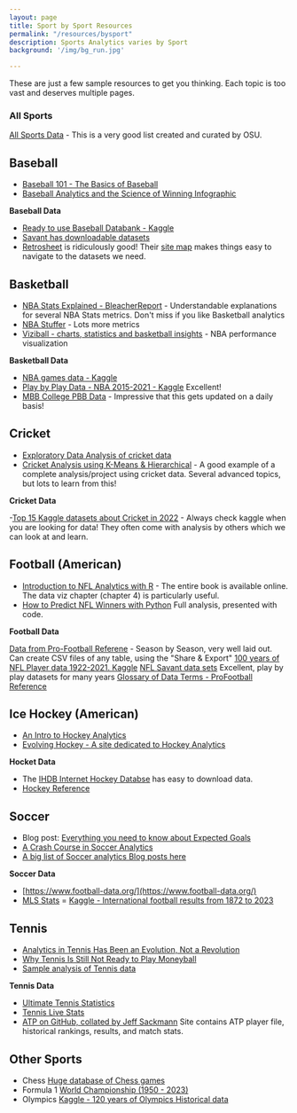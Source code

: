 ```yaml
---
layout: page
title: Sport by Sport Resources
permalink: "/resources/bysport"
description: Sports Analytics varies by Sport
background: '/img/bg_run.jpg'

---
```




These are just a few sample resources to get you thinking. Each topic is too vast and deserves multiple pages.

### All Sports
[All Sports Data](https://sportsandsociety.osu.edu/sports-data-sets) - This is a very good list created and curated by OSU.


## Baseball

- [Baseball 101 - The Basics of Baseball](https://www.kaggle.com/competitions/mlb-player-digital-engagement-forecasting/discussion/245457)
- [Baseball Analytics and the Science of Winning Infographic](https://onlinegrad.syracuse.edu/blog/sabermetrics-baseball-analytics-the-science-of-winning/)

**Baseball Data**

- [Ready to use Baseball Databank - Kaggle](https://www.kaggle.com/datasets/open-source-sports/baseball-databank)
- [Savant has downloadable datasets](https://baseballsavant.mlb.com/leaderboard/statcast)
- [Retrosheet](https://www.retrosheet.org/) is ridiculously good! Their [site map](https://www.retrosheet.org/) makes things easy to navigate to the datasets we need.

## Basketball

- [NBA Stats Explained - BleacherReport](https://bleacherreport.com/articles/1813902-advanced-nba-stats-for-dummies-how-to-understand-the-new-hoops-math) - Understandable explanations for several NBA Stats metrics. Don't miss if you like Basketball analytics
- [NBA Stuffer](https://www.nbastuffer.com/analytics-101/) - Lots more metrics
- [Viziball -  charts, statistics and basketball insights](https://viziball.app/nba/en) - NBA performance visualization

**Basketball Data**

- [NBA games data - Kaggle](https://www.kaggle.com/datasets/nathanlauga/nba-games)
- [Play by Play Data - NBA 2015-2021 - Kaggle](https://www.kaggle.com/datasets/schmadam97/nba-playbyplay-data-20182019) Excellent!
- [MBB College PBB Data](https://github.com/sportsdataverse/hoopR-mbb-data/tree/main/mbb) - Impressive that this gets updated on a daily basis!

## Cricket

- [Exploratory Data Analysis of cricket data](https://www.kaggle.com/code/gauravduttakiit/eda-cricket-analysis)
- [Cricket Analysis using K-Means & Hierarchical](https://www.kaggle.com/code/gauravduttakiit/cricket-analysis-using-k-means-hierarchical) - A good example of a complete analysis/project using cricket data. Several advanced topics, but lots to learn from this!

**Cricket Data**

-[Top 15 Kaggle datasets about Cricket in 2022](https://www.kaggle.com/discussions/general/327328) - Always check kaggle when you are looking for data! They often come with analysis by others which we can look at and learn.


## Football (American)

- [Introduction to NFL Analytics with R](https://bradcongelio.com/nfl-analytics-with-r-book/) - The entire book is available online. The data viz chapter (chapter 4) is particularly useful.
- [How to Predict NFL Winners with Python](https://www.activestate.com/blog/how-to-predict-nfl-winners-with-python/) Full analysis, presented with code.

**Football Data**

[Data from Pro-Football Referene](https://www.pro-football-reference.com/years/) - Season by Season, very well laid out. Can create CSV files of any table, using the "Share & Export"
[100 years of NFL Player data 1922-2021. Kaggle](https://www.kaggle.com/datasets/loganlauton/nfl-player-data)
[NFL Savant data sets](https://nflsavant.com/about.php) Excellent, play by play datasets for many years
[Glossary of Data Terms - ProFootball Reference](https://www.pro-football-reference.com/about/glossary.htm)



## Ice Hockey (American)

- [An Intro to Hockey Analytics](https://www.nhl.com/kraken/news/beyond-box-score-intro-to-hockey-analytics-335471754)
- [Evolving Hockey - A site dedicated to Hockey Analytics](https://evolving-hockey.com/)

**Hocket Data**

- The [IHDB Internet Hockey Databse](https://www.hockeydb.com/) has easy to download data.
- [Hockey Reference](https://www.hockey-reference.com/)

## Soccer
- Blog post: [Everything you need to know about Expected Goals](https://www.getgoalsideanalytics.com/everything-need-know-expected-goals-xg/)
- [A Crash Course in Soccer Analytics](https://www.samford.edu/sports-analytics/fans/2020/A-Crash-Course-in-Soccer-Analytics)
- [A big list of Soccer analytics Blog posts here](https://www.janvanhaaren.be/posts/soccer-analytics-review-2022/)

**Soccer Data**

- [https://www.football-data.org/](https://www.football-data.org/)
- [MLS Stats](https://www.mlssoccer.com/stats/)
= [Kaggle - International football results from 1872 to 2023](https://www.kaggle.com/datasets/martj42/international-football-results-from-1872-to-2017)

## Tennis

- [Analytics in Tennis Has Been an Evolution, Not a Revolution](https://www.nytimes.com/2022/08/27/sports/tennis/us-open-analytics-data.html)
- [Why Tennis Is Still Not Ready to Play Moneyball](https://hdsr.mitpress.mit.edu/pub/uy0zl4i1/release/4)
- [Sample analysis of Tennis data](https://www.kaggle.com/code/nescobar/data-visualizations-of-atp-tennis-competitions)

**Tennis Data**

- [Ultimate Tennis Statistics](https://www.ultimatetennisstatistics.com/)
- [Tennis Live Stats](https://tennis.wettpoint.com/en/)
- [ATP on GitHub, collated by Jeff Sackmann](https://github.com/JeffSackmann/tennis_atp) Site contains ATP player file, historical rankings, results, and match stats.

## Other Sports

- Chess [Huge database of Chess games](https://www.chessgames.com/index.html)
- Formula 1 [World Championship (1950 - 2023)](https://www.kaggle.com/datasets/rohanrao/formula-1-world-championship-1950-2020)
- Olympics [Kaggle - 120 years of Olympics Historical data](https://www.kaggle.com/datasets/heesoo37/120-years-of-olympic-history-athletes-and-results)
